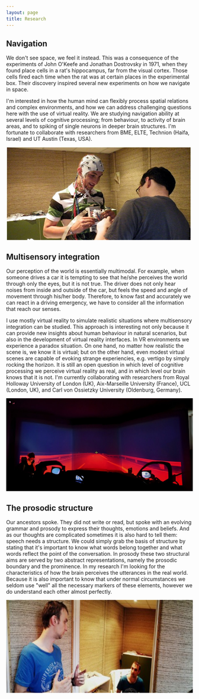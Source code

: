 ```yaml
---
layout: page
title: Research
---
```


## Navigation

We don't see space, we feel it instead. This was a consequence of the experiments of John O'Keefe and Jonathan Dostrovsky in 1971, when they found place cells in a rat's hippocampus, far from the visual cortex. Those cells fired each time when the rat was at certain places in the experimental box. Their discovery inspired several new experiments on how we navigate in space. 

I'm interested in how the human mind can flexibly process spatial relations and complex environments, and how we can address challenging questions here with the use of virtual reality. We are studying navigation ability at several levels of cognitive processing; from behaviour, to activity of brain areas, and to spiking of single neurons in deeper brain structures. I'm fortunate to collaborate with researchers from BME, ELTE, Technion (Haifa, Israel) and UT Austin (Texas, USA). 

<img class="  wp-image-74 alignright" src="/public/img/agoston.jpeg" alt="Preparing an experiment Dr. Honbolygó" width = "auto" height="250" />

## Multisensory integration

Our perception of the world is essentially multimodal. For example, when someone drives a car it is tempting to see that he/she perceives the world through only the eyes, but it is not true. The driver does not only hear noises from inside and outside of the car, but feels the speed and angle of movement through his/her body. Therefore, to know fast and accurately we can react in a driving emergency, we have to consider all the information that reach our senses. 

I use mostly virtual reality to simulate realistic situations where multisensory integration can be studied. This approach is interesting not only because it can provide new insights about human behaviour in natural scenarios, but also in the development of virtual reality interfaces. In VR environments we experience a paradox situation. On one hand, no matter how realistic the scene is, we know it is virtual; but on the other hand, even modest virtual scenes are capable of evoking strange experiencies, e.g. vertigo by simply rocking the horizon. It is still an open question in which level of cognitive processing we perceive virtual reality as real, and in which level our brain knows that it is not. I'm currently collaborating with researchers from Royal Holloway University of London (UK), Aix-Marseille University (France), UCL (London, UK), and Carl von Ossietzky University (Oldenburg, Germany). 

<img class="  wp-image-72 alignright" src="/public/img/2015-06-29 11.32.23.jpg" alt="Our experiment at OFFIS" width = "auto" height="250" />



## The prosodic structure

Our ancestors spoke. They did not write or read, but spoke with an evolving grammar and prosody to express their thoughts, emotions and beliefs. And as our thoughts are complicated sometimes it is also hard to tell them: speech needs a structure. We could simply grab the basis of structure by stating that it's important to know what words belong together and what words reflect the point of the conversation. In prosody these two structural aims are served by two abstract representations, namely the prosodic boundary and the prominence. In my research I'm looking for the characteristics of how the brain perceives the utterances in the real world. Because it is also important to know that under normal circumstances we seldom use "well" all the necessary markers of these elements, however we do understand each other almost perfectly.

<img class="alignnone  wp-image-75" src="/public/img/temp278148281photafpanoramapichd.jpg" alt="Talking to myself in the old lab" width = "auto" height="250" />




